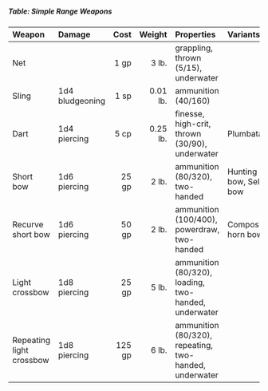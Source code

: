 ##### Table: Simple Range Weapons
| Weapon                   | Damage                           | Cost    | Weight     | Properties                                                     | Variants                                     |
|:-------------------------|:---------------------------------|--------:|-----------:|:---------------------------------------------------------------|:---------------------------------------------|
| Net                      |                                  | 1 gp    | 3 lb.      | grappling, thrown (5/15), underwater                           |                                              |
| Sling                    | 1d4 bludgeoning                  | 1 sp    | 0.01 lb.   | ammunition (40/160)                                            |                                              |
| Dart                     | 1d4 piercing                     | 5 cp    | 0.25 lb.   | finesse, high-crit, thrown (30/90), underwater                 | Plumbata                                     |
| Short bow                | 1d6 piercing                     | 25 gp   | 2 lb.      | ammunition (80/320), two-handed                                | Hunting bow, Self-bow                        |
| Recurve short bow        | 1d6 piercing                     | 50 gp   | 2 lb.      | ammunition (100/400), powerdraw, two-handed                    | Composite horn bow                           |
| Light crossbow           | 1d8 piercing                     | 25 gp   | 5 lb.      | ammunition (80/320), loading, two-handed, underwater           |                                              |
| Repeating light crossbow | 1d8 piercing                     | 125 gp  | 6 lb.      | ammunition (80/320), repeating, two-handed, underwater         |                                              |

